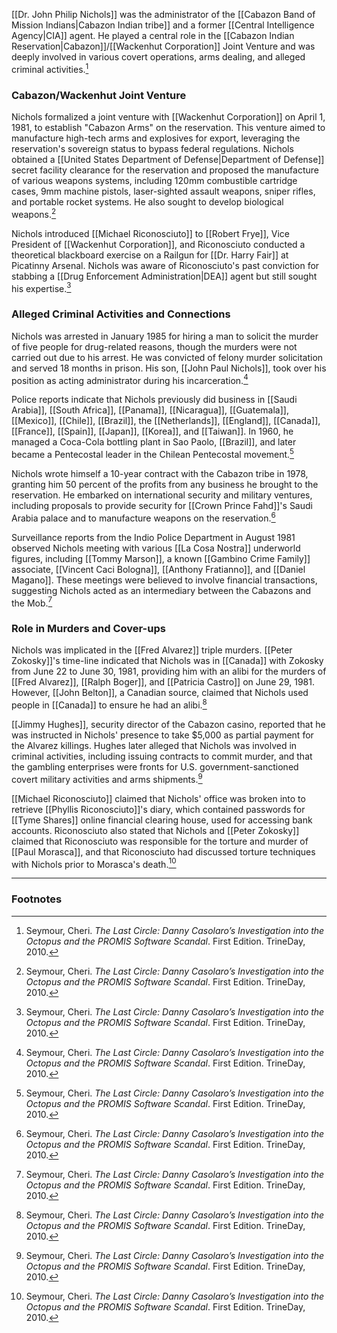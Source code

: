 [[Dr. John Philip Nichols]] was the administrator of the [[Cabazon Band of Mission Indians|Cabazon Indian tribe]] and a former [[Central Intelligence Agency|CIA]] agent. He played a central role in the [[Cabazon Indian Reservation|Cabazon]]/[[Wackenhut Corporation]] Joint Venture and was deeply involved in various covert operations, arms dealing, and alleged criminal activities.[^1]

### Cabazon/Wackenhut Joint Venture

Nichols formalized a joint venture with [[Wackenhut Corporation]] on April 1, 1981, to establish "Cabazon Arms" on the reservation. This venture aimed to manufacture high-tech arms and explosives for export, leveraging the reservation's sovereign status to bypass federal regulations. Nichols obtained a [[United States Department of Defense|Department of Defense]] secret facility clearance for the reservation and proposed the manufacture of various weapons systems, including 120mm combustible cartridge cases, 9mm machine pistols, laser-sighted assault weapons, sniper rifles, and portable rocket systems. He also sought to develop biological weapons.[^1]

Nichols introduced [[Michael Riconosciuto]] to [[Robert Frye]], Vice President of [[Wackenhut Corporation]], and Riconosciuto conducted a theoretical blackboard exercise on a Railgun for [[Dr. Harry Fair]] at Picatinny Arsenal. Nichols was aware of Riconosciuto's past conviction for stabbing a [[Drug Enforcement Administration|DEA]] agent but still sought his expertise.[^1]

### Alleged Criminal Activities and Connections

Nichols was arrested in January 1985 for hiring a man to solicit the murder of five people for drug-related reasons, though the murders were not carried out due to his arrest. He was convicted of felony murder solicitation and served 18 months in prison. His son, [[John Paul Nichols]], took over his position as acting administrator during his incarceration.[^1]

Police reports indicate that Nichols previously did business in [[Saudi Arabia]], [[South Africa]], [[Panama]], [[Nicaragua]], [[Guatemala]], [[Mexico]], [[Chile]], [[Brazil]], the [[Netherlands]], [[England]], [[Canada]], [[France]], [[Spain]], [[Japan]], [[Korea]], and [[Taiwan]]. In 1960, he managed a Coca-Cola bottling plant in Sao Paolo, [[Brazil]], and later became a Pentecostal leader in the Chilean Pentecostal movement.[^1]

Nichols wrote himself a 10-year contract with the Cabazon tribe in 1978, granting him 50 percent of the profits from any business he brought to the reservation. He embarked on international security and military ventures, including proposals to provide security for [[Crown Prince Fahd]]'s Saudi Arabia palace and to manufacture weapons on the reservation.[^1]

Surveillance reports from the Indio Police Department in August 1981 observed Nichols meeting with various [[La Cosa Nostra]] underworld figures, including [[Tommy Marson]], a known [[Gambino Crime Family]] associate, [[Vincent Caci Bologna]], [[Anthony Fratianno]], and [[Daniel Magano]]. These meetings were believed to involve financial transactions, suggesting Nichols acted as an intermediary between the Cabazons and the Mob.[^1]

### Role in Murders and Cover-ups

Nichols was implicated in the [[Fred Alvarez]] triple murders. [[Peter Zokosky]]'s time-line indicated that Nichols was in [[Canada]] with Zokosky from June 22 to June 30, 1981, providing him with an alibi for the murders of [[Fred Alvarez]], [[Ralph Boger]], and [[Patricia Castro]] on June 29, 1981. However, [[John Belton]], a Canadian source, claimed that Nichols used people in [[Canada]] to ensure he had an alibi.[^1]

[[Jimmy Hughes]], security director of the Cabazon casino, reported that he was instructed in Nichols' presence to take $5,000 as partial payment for the Alvarez killings. Hughes later alleged that Nichols was involved in criminal activities, including issuing contracts to commit murder, and that the gambling enterprises were fronts for U.S. government-sanctioned covert military activities and arms shipments.[^1]

[[Michael Riconosciuto]] claimed that Nichols' office was broken into to retrieve [[Phyllis Riconosciuto]]'s diary, which contained passwords for [[Tyme Shares]] online financial clearing house, used for accessing bank accounts. Riconosciuto also stated that Nichols and [[Peter Zokosky]] claimed that Riconosciuto was responsible for the torture and murder of [[Paul Morasca]], and that Riconosciuto had discussed torture techniques with Nichols prior to Morasca's death.[^1]

---
### Footnotes

[^1]: Seymour, Cheri. *The Last Circle: Danny Casolaro’s Investigation into the Octopus and the PROMIS Software Scandal*. First Edition. TrineDay, 2010.
